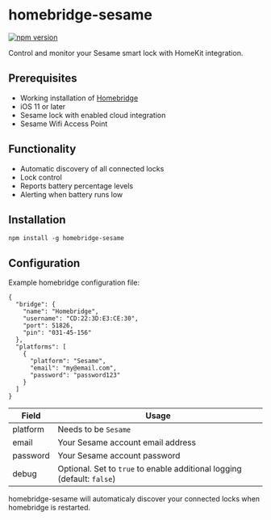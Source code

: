 # homebridge-sesame

[![npm version](http://img.shields.io/npm/v/homebridge-sesame.svg)](https://npmjs.org/package/homebridge-sesame)

Control and monitor your Sesame smart lock with HomeKit integration.

## Prerequisites

* Working installation of [Homebridge](https://github.com/nfarina/homebridge)
* iOS 11 or later
* Sesame lock with enabled cloud integration
* Sesame Wifi Access Point

## Functionality

* Automatic discovery of all connected locks
* Lock control
* Reports battery percentage levels
* Alerting when battery runs low

## Installation

```
npm install -g homebridge-sesame
```

## Configuration

Example homebridge configuration file:

```
{
  "bridge": {
    "name": "Homebridge",
    "username": "CD:22:3D:E3:CE:30",
    "port": 51826,
    "pin": "031-45-156"
  },
  "platforms": [
    {
      "platform": "Sesame",
      "email": "my@email.com",
      "password": "password123"
    }
  ]
}
```

| Field    | Usage                                                                    |
|----------|--------------------------------------------------------------------------|
| platform | Needs to be `Sesame`                                                     |
| email    | Your Sesame account email address                                        |
| password | Your Sesame account password                                             |
| debug    | Optional. Set to `true` to enable additional logging (default: `false`)  |

homebridge-sesame will automaticaly discover your connected locks when homebridge is restarted.
